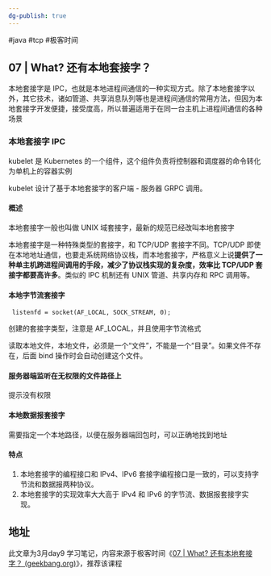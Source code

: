 ```yaml
---
dg-publish: true
---
```


#java #tcp #极客时间 

## 07 | What? 还有本地套接字？

本地套接字是 IPC，也就是本地进程间通信的一种实现方式。除了本地套接字以外，其它技术，诸如管道、共享消息队列等也是进程间通信的常用方法，但因为本地套接字开发便捷，接受度高，所以普遍适用于在同一台主机上进程间通信的各种场景

### 本地套接字 IPC

kubelet 是 Kubernetes 的一个组件，这个组件负责将控制器和调度器的命令转化为单机上的容器实例

kubelet 设计了基于本地套接字的客户端 - 服务器 GRPC 调用。

#### 概述

本地套接字一般也叫做 UNIX 域套接字，最新的规范已经改叫本地套接字

本地套接字是一种特殊类型的套接字，和 TCP/UDP 套接字不同。TCP/UDP 即使在本地地址通信，也要走系统网络协议栈，而本地套接字，严格意义上说**提供了一种单主机跨进程间调用的手段，减少了协议栈实现的复杂度，效率比 TCP/UDP 套接字都要高许多**。类似的 IPC 机制还有 UNIX 管道、共享内存和 RPC 调用等。


#### 本地字节流套接字

` listenfd = socket(AF_LOCAL, SOCK_STREAM, 0);`

创建的套接字类型，注意是 AF_LOCAL，并且使用字节流格式

读取本地文件，本地文件，必须是一个“文件”，不能是一个“目录”。如果文件不存在，后面 bind 操作时会自动创建这个文件。

#### 服务器端监听在无权限的文件路径上

 提示没有权限

#### 本地数据报套接字

需要指定一个本地路径，以便在服务器端回包时，可以正确地找到地址


#### 特点

1. 本地套接字的编程接口和 IPv4、IPv6 套接字编程接口是一致的，可以支持字节流和数据报两种协议。
2. 本地套接字的实现效率大大高于 IPv4 和 IPv6 的字节流、数据报套接字实现。

## 地址

此文章为3月day9 学习笔记，内容来源于极客时间《[07 | What? 还有本地套接字？ (geekbang.org)](https://time.geekbang.org/column/article/118721)》，推荐该课程
